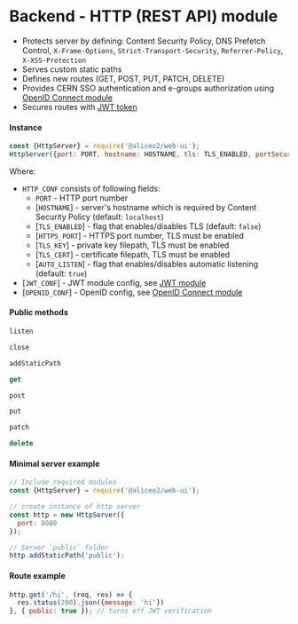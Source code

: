 # Backend - HTTP (REST API) module

 - Protects server by defining: Content Security Policy, DNS Prefetch Control, `X-Frame-Options`, `Strict-Transport-Security`, `Referrer-Policy`, `X-XSS-Protection`
 - Serves custom static paths
 - Defines new routes (GET, POST, PUT, PATCH, DELETE)
 - Provides CERN SSO authentication and e-groups authorization using [OpenID Connect module](openid.md)
 - Secures routes with [JWT token](json-tokens.md)

#### Instance
```js
const {HttpServer} = require('@aliceo2/web-ui');
HttpServer({port: PORT, hostname: HOSTNAME, tls: TLS_ENABLED, portSecure: HTTPS_PORT, key: TLS_KEY, cert: TLS_CERT, autoListen: AUTO_LISTEN}, JWT_CONF, OPENID_CONF);
```
Where:
 * `HTTP_CONF` consists of following fields:
     * `PORT` - HTTP port number
     * [`HOSTNAME`] - server's hostname which is required by Content Security Policy (default: `localhost`)
     * [`TLS_ENABLED`] - flag that enables/disables TLS (default: `false`)
     * [`HTTPS_PORT`] - HTTPS port number, TLS must be enabled
     * [`TLS_KEY`] - private key filepath, TLS must be enabled
     * [`TLS_CERT`] - certificate filepath, TLS must be enabled
     * [`AUTO_LISTEN`] - flag that enables/disables automatic listening (default: `true`)
 * [`JWT_CONF`] - JWT module config, see [JWT module](json-tokens.md)
 * [`OPENID_CONF`] - OpenID config, see [OpenID Connect module](openid.md)


#### Public methods
```js
listen
```
```js
close
```
```js
addStaticPath
```
```js
get
```
```js
post
```
```js
put
```
```js
patch
```
```js
delete
```

#### Minimal server example
```js
// Include required modules
const {HttpServer} = require('@aliceo2/web-ui');

// create instance of http server
const http = new HttpServer({
  port: 8080
});

// Server `public` folder
http.addStaticPath('public');
```

#### Route example
```js
http.get('/hi', (req, res) => {
  res.status(200).json({message: 'hi'})
}, { public: true }); // turns off JWT verification
```
